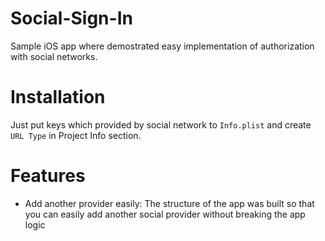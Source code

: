 # Social-Sign-In
Sample iOS app where demostrated easy implementation of authorization with social networks.

# Installation
Just put keys which provided by social network to `Info.plist` and create `URL Type` in Project Info section.

# Features
- Add another provider easily: The structure of the app was built so that you can easily add another social provider without breaking the app logic
